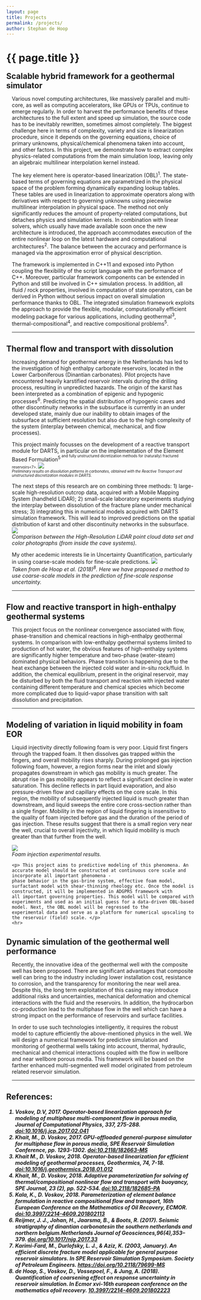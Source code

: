 ```yaml
---
layout: page
title: Projects
permalink: /projects/
author: Stephan de Hoop
---
```

<html>

<head>
  <style>
    h2  {
		color: rgb(44,196,251);
		display: inline; 
		font-weight: bold;
		}
  </style>
</head>

<body>
<h1 class="page-title">{{ page.title }}</h1>

<h2><a id="Mark">Scalable hybrid framework for a geothermal simulator </a></h2>
<div class="sub-section" style="padding-left: 15px;">
	<p text-align="justify">Various novel computing architectures, like massively parallel and multi-core, as well as computing accelerators, like GPUs or TPUs, continue to emerge regularly.  
	   In order to harvest the performance benefits of these architectures to the full extent and speed up simulation,  the source code has to be inevitably rewritten, sometimes almost completely. 
           The biggest challenge here in terms of complexity, variety and size is linearization procedure, since it depends on the governing equations, choice of primary unknowns, physical/chemical 
           phenomena taken into account, and other factors. In this project, we demonstrate how to extract complex physics-related computations from the main simulation loop, leaving only an algebraic 
           multilinear interpolation kernel instead.</p>
	   <p> The key element here is operator-based linearization (OBL)<sup>1</sup>. The state-based terms of governing equations are parametrized in the physical space of the 
           problem forming dynamically expanding lookup tables. These tables are used in linearization to approximate operators along with derivatives with respect to governing unknowns using piecewise 
           multilinear interpolation in physical space.  The method not only significantly reduces the amount of property-related computations, but detaches physics and simulation kernels. In combination 
           with linear solvers, which usually have made available soon once the new architecture is introduced, the approach accommodates execution of the entire nonlinear loop on the latest hardware and 
           computational architectures<sup>2</sup>. The balance between the accuracy and performance is managed via the approximation error of physical description. </p>
	   <p> The framework is implemented in C++11 and exposed
           into Python coupling the flexibility of the script language with the performance of C++. Moreover, particular framework components can be extended in Python and still be involved in C++ simulation 
           process. In addition, all fluid / rock properties, involved in computation of state operators, can be derived in Python without serious impact on overall simulation performance thanks to OBL. The 
           integrated simulation framework exploits the approach to provide the flexible, modular, computationally efficient modeling package for various applications, including geothermal<sup>3</sup>, 
           thermal-compositional<sup>4</sup>, and reactive compositional problems<sup>5</sup>. </p>
	<hr>
</div>
<br>

<h2><a id="Stephan">Thermal flow and transport with dissolution </a></h2>
<div class="sub-section" style="padding-left: 15px;">
	<p text-align="justify">Increasing demand for geothermal energy in the Netherlands has led to the investigation of high enthalpy carbonate reservoirs, located in the Lower Carboniferous (Dinantian carbonates). Pilot projects have encountered heavily karstified reservoir intervals during the drilling process, resulting in unpredicted hazards. The origin of the karst has been interpreted as a combination of epigenic and hypogenic processes<sup>6</sup>. Predicting the spatial distribution of hypogenic caves and other discontinuity networks in the subsurface is currently in an under developed state, mainly due our inability to obtain images of the subsurface at sufficient resolution but also due to the high complexity of the system (interplay between chemical, mechanical, and flow processes).</p>
	<p text-align="justify">This project mainly focusses on the development of a reactive transport module for DARTS, in particular on the implementation of the Element Based Formulation<sup>5<sup> and fully unstructured dicretization methods for (naturally) fractured reservoirs<7>.
	<img src="{{ site.baseurl }}/assets/img/project_photos/example_gif.gif">
	<br>
	<em>Preliminary results on dissolution patterns in carbonates, obtained with the Reactive Transport and unstructured discretization modules in DARTS.</em></p>
	<p text-align="justify">The next steps of this research are on combining three methods: 1) large-scale high-resolution outcrop data, acquired with a Mobile Mapping System (handheld LiDAR); 2) small-scale laboratory experiments studying the interplay between dissolution of the fracture plane under mechanical stress; 3) integrating this in numerical models acquired with DARTS simulation framework. This will lead to improved predictions on the spatial distribution of karst and other discontinuity networks in the subsurface.
	<img src="{{ site.baseurl }}/assets/img/project_photos/comparison_lidar_and_photos.png">
	<br>
	<em>Comparison between the High-Resolution LiDAR point cloud data set and color photographs (from inside the cave systems).</em></p>
	<p text-align="justify">My other acedemic interests lie in Uncertainty Quantification, particularly in using coarse-scale models for fine-scale predictions.
	<img src="{{ site.baseurl }}/assets/img/project_photos/uncertainty_trajectory.png">
	<br>
	<em>Taken from de Hoop et al. (2018)<sup>8</sup>. Here we have proposed a method to use coarse-scale models in the prediction of fine-scale response uncertainty.</em></p>
	<hr>
</div>
<br>

<h2><a id="Yang">Flow and reactive transport in high-enthalpy geothermal systems </a></h2>
<div class="sub-section" style="padding-left: 15px;">
	<p text-align="justify"> This project focus on the nonlinear convergence associated with flow, phase-transition and chemical reactions in high-enthalpy geothermal systems. 
	In comparison with low-enthalpy geothermal systems limited to production of hot water, the obvious features of high-enthalpy systems are significantly higher temperature and two-phase (water-steam) 
	dominated physical behaviors. Phase transition is happening due to the heat exchange between the injected cold water and in-situ rock/fluid. In addition, the chemical equilibrium, present in the 
	original reservoir, may be disturbed by both the fluid transport and reaction with injected water containing different temperature and chemical species which become more complicated due to liquid-vapor 
	phase transition with salt dissolution and precipitation. </p>
	<hr>
</div>
<br>

<h2><a id="Xiaocong">Modeling of variation in liquid mobility in foam EOR </a></h2>
<div class="sub-section" style="padding-left: 15px;">
	<p text-align="justify"> Liquid injectivity directly following foam is very poor. Liquid first fingers through the trapped foam. It then dissolves gas trapped within the fingers, and overall 
	mobility rises sharply. During prolonged gas injection following foam, however, a region forms near the inlet and slowly propagates downstream in which gas mobility is much greater. The abrupt 
	rise in gas mobility appears to reflect a significant decline in water saturation. This decline reflects in part liquid evaporation, and also pressure-driven flow and capillary effects on the 
	core scale. In this region, the mobility of subsequently injected liquid is much greater than downstream, and liquid sweeps the entire core cross-section rather than a single finger. Mobility 
	in the region of liquid fingering is insensitive to the quality of foam injected before gas and the duration of the period of gas injection. These results suggest that there is a small region 
	very near the well, crucial to overall injectivity, in which liquid mobility is much greater than that further from the well.</p>
	<p text-align="justify"><img src="{{ site.baseurl }}/assets/img/foam.png"> 
	<br>
	<em>Foam injection experimental results.</em></p>        

	<p> This project aims to predictive modeling of this phenomena. An accurate model should be constructed at continuous core scale and incorporate all important phenomena -
	phase behavior in the gas-brine system, effective foam model, surfactant model with shear-thinning rheology etc. Once the model is constructed, it will be implemented in ADGPRS framework with 
	all important governing properties. This model will be compared with experiments and used as an initial guess for a data-driven OBL-based model. Next, the OBL model will be regressed to the 
	experimental data and serve as a platform for numerical upscaling to the reservoir (field) scale. </p>
	<hr>
</div>
<br>

<h2><a id="Kiarash">Dynamic simulation of the geothermal well performance </a></h2>
<div class="sub-section" style="padding-left: 15px;">
	<p text-align="justify"> Recently, the innovative idea of the geothermal well with the composite well has been proposed. There are significant advantages that composite well can bring to 
	the industry including lower installation cost, resistance to corrosion, and the transparency for monitoring the near well area. Despite this, the long term exploitation of this casing may 
	introduce additional risks and uncertainties, mechanical deformation and chemical interactions with the fluid and the reservoirs. In addition, the hydrocarbon co-production lead to the multiphase 
	flow in the well which can have a strong impact on the performance of reservoirs and surface facilities.</p> 
	<p> In order to use such technologies intelligently, it requires the robust model to capture efficiently the above-mentioned physics in the well.  We will design a numerical framework for predictive 
	simulation and monitoring of geothermal wells taking into account, thermal, hydraulic, mechanical and chemical interactions coupled with the flow in wellbore and near wellbore  porous media. This 
	framework will be based on the farther enhanced multi-segmented well model originated from petroleum related reservoir simulation.</p>
	<hr>
</div>
<br>

<h2><a id="References">References: </a></h2>
<h5>
	<ol>
	  <li> Voskov, D.V, 2017. Operator-based linearization approach for modeling of multiphase multi-component flow in porous media, Journal of Computational Physics, 337, 275-288. 
		<a href = "https://doi.org/10.1016/j.jcp.2017.02.041" target="_blank">doi:10.1016/j.jcp.2017.02.041</a>
	  </li>
	  <li> Khait, M., D. Voskov, 2017. GPU-offloaded general-purpose simulator for multiphase flow in porous media, SPE Reservoir Simulation Conference, pp. 1293-1302. 
		<a href = "https://doi.org/10.2118/182663-MS" target="_blank">doi:10.2118/182663-MS</a>
	  </li>
	  <li> Khait M., D. Voskov, 2018. Operator-based linearization for efficient modeling of geothermal processes, Geothermics, 74, 7-18. 
		<a href = "https://doi.org/10.1016/j.geothermics.2018.01.012" target="_blank">doi:10.1016/j.geothermics.2018.01.012</a>
	  </li>
	  <li> Khait, M., D. Voskov, 2018. Adaptive parameterization for solving of thermal/compositional nonlinear flow and transport with buoyancy, SPE Journal, 23 (2), pp. 522-534. 
		<a href = "https://doi.org/10.2118/182685-PA" target="_blank">doi:10.2118/182685-PA</a>
	  </li>
	  <li> Kala, K., D. Voskov, 2018. Parameterization of element balance formulation in reactive compositional flow and transport, 16th European Conference on the Mathematics of Oil Recovery, ECMOR. 
		<a href = "https://doi.org/10.3997/2214-4609.201802113" target="_blank">doi:10.3997/2214-4609.201802113</a>
	  </li>
	  <li> Reijmer, J. J., Johan, H., Jaarsma, B., & Boots, R. (2017). Seismic stratigraphy of dinantian carbonatesin the southern netherlands and northern belgium.Netherlands Journal of Geosciences,96(4),353–379. 
		<a href = "https://doi.org/10.1017/njg.2017.33" target="_blank">doi.org/10.1017/njg.2017.33</a>
	  </li>
	  <li> Karimi-Fard, M., Durlofsky, L. J., & Aziz, K. (2003, January). An efficient discrete fracture model applicable for general purpose reservoir simulators. In SPE Reservoir Simulation Symposium. Society of Petroleum Engineers. 
		<a href = "https://doi.org/10.2118/79699-MS" target="_blank">https://doi.org/10.2118/79699-MS</a>
	  </li>
	  <li> de Hoop, S., Voskov, D., Vossepoel, F., & Jung, A. (2018). Quantification of coarsening effect on response uncertainty in reservoir simulation. In Ecmor xvi-16th european conference on the mathematics ofoil recovery. 
		<a href = "https://10.3997/2214-4609.201802223" target="_blank">10.3997/2214-4609.201802223</a>
	  </li>
	</ol>
</h5>
